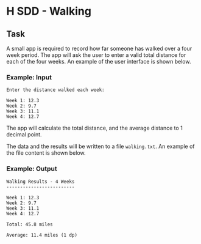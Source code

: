 # H SDD - Walking

## Task

A small app is required to record how far someone has walked over a four week period.  The app will ask the user to enter a valid total distance for each of the four weeks.  An example of the user interface is shown below.

### Example: Input

```
Enter the distance walked each week:

Week 1: 12.3
Week 2: 9.7
Week 3: 11.1
Week 4: 12.7
```

The app will calculate the total distance, and the average distance to 1 decimal point.

The data and the results will be written to a file `walking.txt`.  An example of the file content is shown below.

### Example: Output

```
Walking Results - 4 Weeks
-------------------------

Week 1: 12.3
Week 2: 9.7
Week 3: 11.1
Week 4: 12.7

Total: 45.8 miles

Average: 11.4 miles (1 dp)
```

